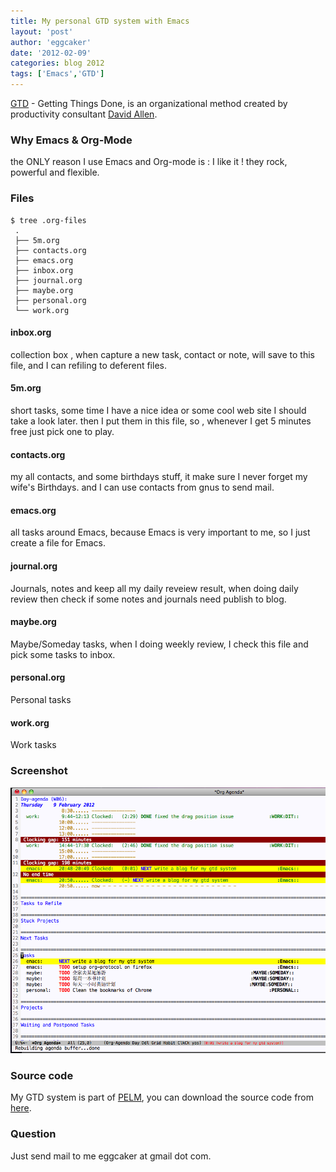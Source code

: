 ```yaml
---
title: My personal GTD system with Emacs 
layout: 'post'
author: 'eggcaker'
date: '2012-02-09'
categories: blog 2012
tags: ['Emacs','GTD']
---
```



[GTD](http://en.wikipedia.org/wiki/Getting_Things_Done) - Getting Things Done,
is an organizational method created by productivity consultant [David
Allen](http://en.wikipedia.org/wiki/David_Allen_(author)).

### Why Emacs & Org-Mode

the ONLY reason I use Emacs and Org-mode is : I like it ! they rock, powerful
and flexible.

### Files

    
    $ tree .org-files 
     .
     ├── 5m.org
     ├── contacts.org
     ├── emacs.org
     ├── inbox.org
     ├── journal.org
     ├── maybe.org
     ├── personal.org
     └── work.org   

#### inbox.org

collection box , when capture a new task, contact or note, will save to this
file, and I can refiling to deferent files.

#### 5m.org

short tasks, some time I have a nice idea or some cool web site I should take
a look later. then I put them in this file, so , whenever I get 5 minutes free
just pick one to play.

#### contacts.org

my all contacts, and some birthdays stuff, it make sure I never forget my
wife's Birthdays. and I can use contacts from gnus to send mail.

#### emacs.org

all tasks around Emacs, because Emacs is very important to me, so I just
create a file for Emacs.

#### journal.org

Journals, notes and keep all my daily reveiew result, when doing daily review
then check if some notes and journals need publish to blog.

#### maybe.org

Maybe/Someday tasks, when I doing weekly review, I check this file and pick
some tasks to inbox.

#### personal.org

Personal tasks

#### work.org

Work tasks

### Screenshot

![GTD](/assets/articles/2012/02/gtd.png)

### Source code

My GTD system is part of [PELM](http://github.com/eggcaker/pelm), you can
download the source code from [here](http://github.com/eggcaker/pelm).

### Question

Just send mail to me eggcaker at gmail dot com.

